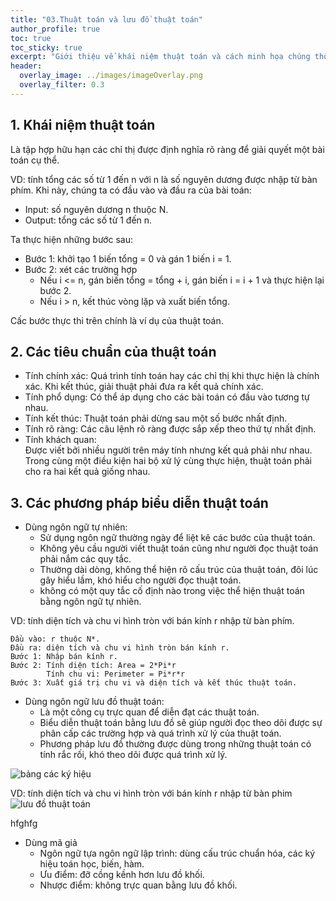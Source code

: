 ```yaml
---
title: "03.Thuật toán và lưu đồ thuật toán"
author_profile: true
toc: true
toc_sticky: true
excerpt: "Giới thiệu về khái niệm thuật toán và cách minh họa chúng thông qua lưu đồ thuật toán."
header:
  overlay_image: ../images/imageOverlay.png
  overlay_filter: 0.3
---
```

## 1. Khái niệm thuật toán
Là tập hợp hữu hạn các chỉ thị được định nghĩa rõ ràng để giải quyết một bài toán cụ thể.

VD: tính tổng các số từ 1 đến n với n là số nguyên dương được nhập từ bàn phím.
Khi này, chúng ta có đầu vào và đầu ra của bài toán:
- Input: số nguyên dương n thuộc N.
- Output: tổng các số từ 1 đến n.

Ta thực hiện những bước sau:
- Bước 1: khởi tạo 1 biến tổng = 0 và gán 1 biến i = 1.
- Bước 2: xét các trường hợp
  + Nếu i <= n, gán biến tổng = tổng + i, gán biến i = i + 1 và thực hiện lại bước 2.
  + Nếu i > n, kết thúc vòng lặp và xuất biến tổng.

Cấc bước thực thi trên chính là ví dụ của thuật toán.

## 2. Các tiêu chuẩn của thuật toán
- Tính chính xác: 
Quá trình tính toán hay các chỉ thị khi thực hiện là chính xác. Khi kết thúc, giải thuật phải đưa ra kết quả chính xác. 
- Tính phổ dụng: 
Có thể áp dụng cho các bài toán có đầu vào tương tự nhau. 
- Tính kết thúc: 
Thuật toán phải dừng sau một số bước nhất định.
- Tính rõ ràng: 
Các câu lệnh rõ ràng được sắp xếp theo thứ tự nhất định. 
- Tính khách quan:  
Được viết bởi nhiều người trên máy tính nhưng kết quả phải như nhau. Trong cùng một điều kiện hai bộ xử lý cùng thực hiện, thuật toán phải cho ra hai kết quả giống nhau. 

## 3. Các phương pháp biểu diễn thuật toán
- Dùng ngôn ngữ tự nhiên: 
  + Sử dụng ngôn ngữ thường ngày để liệt kê các bước của thuật toán.
  + Không yêu cầu người viết thuật toán cũng như người đọc thuật toán phải nắm các quy tắc.
  + Thường dài dòng, không thể hiện rõ cấu trúc của thuật toán, đôi lúc gây hiểu lầm, khó hiểu cho người đọc thuật toán.
  + không có một quy tắc cố định nào trong việc thể hiện thuật toán bằng ngôn ngữ tự nhiên.

VD: tính diện tích và chu vi hình tròn với bán kính r nhập từ bàn phím.

    Đầu vào: r thuộc N*.
    Đầu ra: diện tích và chu vi hình tròn bán kính r.
    Bước 1: Nhập bán kính r.
    Bước 2: Tính diện tích: Area = 2*Pi*r
            Tính chu vi: Perimeter = Pi*r*r
    Bước 3: Xuất giá trị chu vi và diện tích và kết thúc thuật toán.

- Dùng ngôn ngữ lưu đồ thuật toán:
  + Là một công cụ trực quan để diễn đạt các thuật toán.
  + Biểu diễn thuật toán bằng lưu đồ sẽ giúp người đọc theo dõi được sự phân cấp các trường hợp và quá trình xử lý của thuật toán.
  + Phương pháp lưu đồ thường được dùng trong những thuật toán có tính rắc rối, khó theo dõi được quá trình xử lý. 

![bảng các ký hiệu](https://suachuatulanh.edu.vn/wp-content/uploads/ky-hieu-luu-do-thuat-toan-1024x867-1.png)

VD: tính diện tích và chu vi hình tròn với bán kính r nhập từ bàn phim
![lưu đồ thuật toán](https://giadungnhaviet.com/wp-content/uploads/2019/08/giai-thuat-tinh-chu-vi-dien-tich.png)

hfghfg
- Dùng mã giả
  + Ngôn ngữ tựa ngôn ngữ lập trình: dùng cấu trúc chuẩn hóa, các ký hiệu toán học, biến, hàm.
  + Ưu điểm: đỡ cồng kềnh hơn lưu đồ khối.
  + Nhược điểm: không trực quan bằng lưu đồ khối.